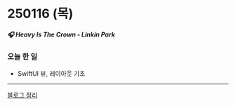 # 250116 (목)

##### 🎧  Heavy Is The Crown - Linkin Park

### 오늘 한 일

- SwiftUI 뷰, 레이아웃 기초

---

[블로그 정리](https://wisdomalwayswins.tistory.com/5)
